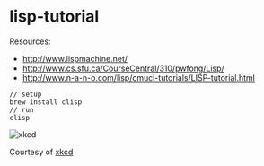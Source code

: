 # lisp-tutorial

Resources:
* http://www.lispmachine.net/
* http://www.cs.sfu.ca/CourseCentral/310/pwfong/Lisp/
* http://www.n-a-n-o.com/lisp/cmucl-tutorials/LISP-tutorial.html

```
// setup
brew install clisp
// run
clisp
```

![xkcd](http://www.mrbill.net/images/comics/xkcd/lisp_cycles.gif)

Courtesy of [xkcd](http://www.xkcd.com/)

